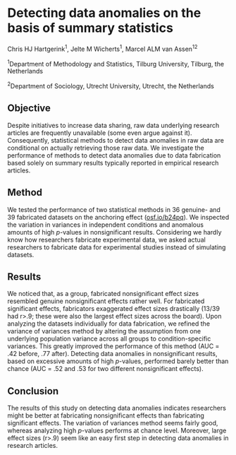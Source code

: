 # Detecting data anomalies on the basis of summary statistics

Chris HJ Hartgerink<sup>1</sup>, Jelte M Wicherts<sup>1</sup>, Marcel ALM van Assen<sup>1</sup><sup>2</sup>

<sup>1</sup>Department of Methodology and Statistics, Tilburg University, Tilburg, the Netherlands

<sup>2</sup>Department of Sociology, Utrecht University, Utrecht, the Netherlands

## Objective

Despite initiatives to increase data sharing, raw data underlying research articles are frequently unavailable (some even argue against it). Consequently, statistical methods to detect data anomalies in raw data are conditional on actually retrieving those raw data. We investigate the performance of methods to detect data anomalies due to data fabrication based solely on summary results typically reported in empirical research articles.

## Method

We tested the performance of two statistical methods in 36 genuine- and 39 fabricated datasets on the anchoring effect ([osf.io/b24pq](https://osf.io/b24pq)). We inspected the variation in variances in independent conditions and anomalous amounts of high *p*-values in nonsignificant results. Considering we hardly know how researchers fabricate experimental data, we asked actual researchers to fabricate data for experimental studies instead of simulating datasets. 

## Results

We noticed that, as a group, fabricated nonsignificant effect sizes resembled genuine nonsignificant effects rather well. For fabricated significant effects, fabricators exaggerated effect sizes drastically (13/39 had r>.9; these were also the largest effect sizes across the board). Upon analyzing the datasets individually for data fabrication, we refined the variance of variances method by altering the assumption from one underlying population variance across all groups to condition-specific variances. This greatly improved the performance of this method (AUC = .42 before, .77 after). Detecting data anomalies in nonsignificant results, based on excessive amounts of high *p*-values, performed barely better than chance (AUC = .52 and .53 for two different nonsignificant effects). 


## Conclusion

The results of this study on detecting data anomalies indicates researchers might be better at fabricating nonsignificant effects than fabricating significant effects. The variation of variances method seems fairly good, whereas analyzing high *p*-values performs at chance level. Moreover, large effect sizes (r>.9) seem like an easy first step in detecting data anomalies in research articles.